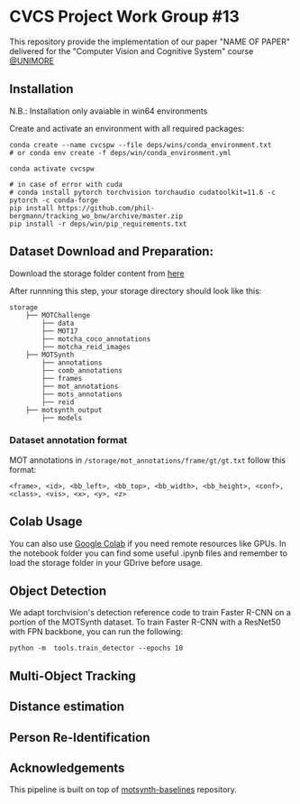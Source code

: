 # CVCS Project Work Group #13

This repository provide the implementation of our paper "NAME OF PAPER" delivered for the "Computer Vision and Cognitive System" course [@UNIMORE](https://www.unimore.it/)

## Installation

N.B.: Installation only avaiable in win64 environments

Create and activate an environment with all required packages:

```
conda create --name cvcspw --file deps/wins/conda_environment.txt
# or conda env create -f deps/win/conda_environment.yml

conda activate cvcspw

# in case of error with cuda
# conda install pytorch torchvision torchaudio cudatoolkit=11.6 -c pytorch -c conda-forge
pip install https://github.com/phil-bergmann/tracking_wo_bnw/archive/master.zip
pip install -r deps/win/pip_requirements.txt
```

## Dataset Download and Preparation:

Download the storage folder content from [here](https://drive.google.com/drive/folders/1rQY3S5DZ2Au5VEPeIFYB2pgph97C_8tl?usp=sharing)

After runnning this step, your storage directory should look like this:

```text
storage
    ├── MOTChallenge
        ├── data
        ├── MOT17
        ├── motcha_coco_annotations
        ├── motcha_reid_images
    ├── MOTSynth
        ├── annotations
        ├── comb_annotations
        ├── frames
        ├── mot_annotations
        ├── mots_annotations
        ├── reid
    ├── motsynth_output
        ├── models

```

### Dataset annotation format

MOT annotations in `/storage/mot_annotations/frame/gt/gt.txt` follow this format:

```text
<frame>, <id>, <bb_left>, <bb_top>, <bb_width>, <bb_height>, <conf>, <class>, <vis>, <x>, <y>, <z>
```

## Colab Usage

You can also use [Google Colab](https://colab.research.google.com) if you need remote resources like GPUs.
In the notebook folder you can find some useful .ipynb files and remember to load the storage folder in your GDrive before usage.

## Object Detection

We adapt torchvision's detection reference code to train Faster R-CNN on a portion of the MOTSynth dataset. To train Faster R-CNN with a ResNet50 with FPN backbone, you can run the following:

```
python -m  tools.train_detector --epochs 10
```

## Multi-Object Tracking

## Distance estimation

## Person Re-Identification

## Acknowledgements

This pipeline is built on top of [motsynth-baselines](https://github.com/dvl-tum/motsynth-baselines) repository.
